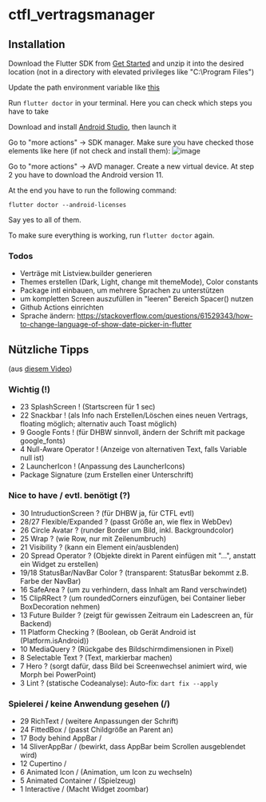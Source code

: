 # ctfl_vertragsmanager

## Installation

Download the Flutter SDK from [Get Started](https://docs.flutter.dev/get-started/install)
and unzip it into the desired location (not in a directory with elevated privileges like "C:\Program Files\")

Update the path environment variable like [this](https://docs.flutter.dev/get-started/install/windows#update-your-path)

Run `flutter doctor` in your terminal. Here you can check which steps you have to take

Download and install [Android Studio](https://developer.android.com/studio), then launch it

Go to "more actions" -> SDK manager.
Make sure you have checked those elements like here (if not check and install them):
![image](https://user-images.githubusercontent.com/40596710/145706245-e87d3424-03bd-49cc-b1ed-4ff754054205.png)

Go to "more actions" -> AVD manager. Create a new virtual device. At step 2 you have to download the Android version 11.

At the end you have to run the following command:

```
flutter doctor --android-licenses
```

Say yes to all of them.

To make sure everything is working, run `flutter doctor` again.

### Todos

- Verträge mit Listview.builder generieren
- Themes erstellen (Dark, Light, change mit themeMode), Color constants
- Package intl einbauen, um mehrere Sprachen zu unterstützen
- um kompletten Screen auszufüllen in "leeren" Bereich Spacer() nutzen
- Github Actions einrichten
- Sprache ändern: https://stackoverflow.com/questions/61529343/how-to-change-language-of-show-date-picker-in-flutter

## Nützliche Tipps

(aus [diesem Video](https://www.youtube.com/watch?v=5vDq5DXXxss))

### Wichtig (!)

- 23 SplashScreen ! (Startscreen für 1 sec)
- 22 Snackbar ! (als Info nach Erstellen/Löschen eines neuen Vertrags, floating möglich; alternativ auch Toast möglich)
- 9 Google Fonts ! (für DHBW sinnvoll, ändern der Schrift mit package google_fonts)
- 4 Null-Aware Operator ! (Anzeige von alternativen Text, falls Variable null ist)
- 2 LauncherIcon ! (Anpassung des LauncherIcons)
- Package Signature (zum Erstellen einer Unterschrift)

### Nice to have / evtl. benötigt (?)

- 30 IntruductionScreen ? (für DHBW ja, für CTFL evtl)
- 28/27 Flexible/Expanded ? (passt Größe an, wie flex in WebDev)
- 26 Circle Avatar ? (runder Border um Bild, inkl. Backgroundcolor)
- 25 Wrap ? (wie Row, nur mit Zeilenumbruch)
- 21 Visibility ? (kann ein Element ein/ausblenden)
- 20 Spread Operator ? (Objekte direkt in Parent einfügen mit "...", anstatt ein Widget zu erstellen)
- 19/18 StatusBar/NavBar Color ? (transparent: StatusBar bekommt z.B. Farbe der NavBar)
- 16 SafeArea ? (um zu verhindern, dass Inhalt am Rand verschwindet)
- 15 ClipRRect ? (um roundedCorners einzufügen, bei Container lieber BoxDecoration nehmen)
- 13 Future Builder ? (zeigt für gewissen Zeitraum ein Ladescreen an, für Backend)
- 11 Platform Checking ? (Boolean, ob Gerät Android ist (Platform.isAndroid))
- 10 MediaQuery ? (Rückgabe des Bildschirmdimensionen in Pixel)
- 8 Selectable Text ? (Text, markierbar machen)
- 7 Hero ? (sorgt dafür, dass Bild bei Screenwechsel animiert wird, wie Morph bei PowerPoint)
- 3 Lint ? (statische Codeanalyse): Auto-fix: `dart fix --apply`

### Spielerei / keine Anwendung gesehen (/)

- 29 RichText / (weitere Anpassungen der Schrift)
- 24 FittedBox / (passt Childgröße an Parent an)
- 17 Body behind AppBar /
- 14 SliverAppBar / (bewirkt, dass AppBar beim Scrollen ausgeblendet wird)
- 12 Cupertino /
- 6 Animated Icon / (Animation, um Icon zu wechseln)
- 5 Animated Container / (Spielzeug)
- 1 Interactive / (Macht Widget zoombar)
